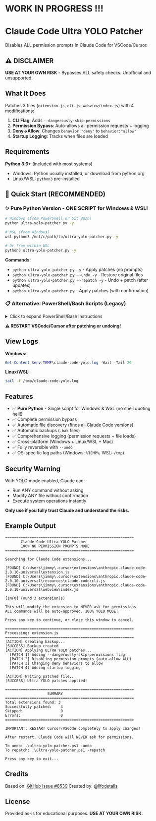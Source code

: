 # WORK IN PROGRESS !!!

# Claude Code Ultra YOLO Patcher

Disables ALL permission prompts in Claude Code for VSCode/Cursor.

## ⚠️ DISCLAIMER

**USE AT YOUR OWN RISK** - Bypasses ALL safety checks. Unofficial and unsupported.

## What It Does

Patches 3 files (`extension.js`, `cli.js`, `webview/index.js`) with 4 modifications:

1. **CLI Flag**: Adds `--dangerously-skip-permissions`
2. **Permission Bypass**: Auto-allows all permission requests + logging
3. **Deny→Allow**: Changes `behavior:"deny"` to `behavior:"allow"`
4. **Startup Logging**: Tracks when files are loaded

## Requirements

**Python 3.6+** (included with most systems)
- Windows: Python usually installed, or download from python.org
- Linux/WSL: `python3` pre-installed

## 🚀 Quick Start (RECOMMENDED)

### ✨ Pure Python Version - ONE SCRIPT for Windows & WSL!

```bash
# Windows (from PowerShell or Git Bash)
python ultra-yolo-patcher.py -y

# WSL (from Windows)
wsl python3 /mnt/c/path/to/ultra-yolo-patcher.py -y

# Or from within WSL
python3 ultra-yolo-patcher.py -y
```

**Commands:**
- `python ultra-yolo-patcher.py -y` - Apply patches (no prompts)
- `python ultra-yolo-patcher.py --undo -y` - Restore original files
- `python ultra-yolo-patcher.py --repatch -y` - Undo + patch (after updates)
- `python ultra-yolo-patcher.py` - Apply patches (with confirmation)

### 📋 Alternative: PowerShell/Bash Scripts (Legacy)

<details>
<summary>Click to expand PowerShell/Bash instructions</summary>

#### Windows (PowerShell)
```powershell
.\ultra-yolo-patcher.ps1           # Apply patches (Windows + WSL if detected)
.\ultra-yolo-patcher.ps1 -undo     # Restore original (Windows + WSL)
.\ultra-yolo-patcher.ps1 -repatch  # Undo + patch (Windows + WSL)
.\ultra-yolo-patcher.ps1 -yes      # Skip confirmations
.\ultra-yolo-patcher.ps1 -skipWsl  # Skip WSL patching (Windows only)
```

#### Linux/WSL (Bash)
```bash
chmod +x ultra-yolo-patcher.sh
./ultra-yolo-patcher.sh           # Apply patches
./ultra-yolo-patcher.sh -undo     # Restore original
./ultra-yolo-patcher.sh -repatch  # Undo + patch
./ultra-yolo-patcher.sh -yes      # Skip confirmations
```

</details>

**⚠️ RESTART VSCode/Cursor after patching or undoing!**

## View Logs

**Windows:**
```powershell
Get-Content $env:TEMP\claude-code-yolo.log -Wait -Tail 20
```

**Linux/WSL:**
```bash
tail -f /tmp/claude-code-yolo.log
```

## Features

- ✅ **Pure Python** - Single script for Windows & WSL (no shell quoting hell!)
- ✅ Complete permission bypass
- ✅ Automatic file discovery (finds all Claude Code versions)
- ✅ Automatic backups (`.bak` files)
- ✅ Comprehensive logging (permission requests + file loads)
- ✅ Cross-platform (Windows + Linux/WSL + Mac)
- ✅ Fully reversible with `--undo`
- ✅ OS-specific log paths (Windows: `%TEMP%`, WSL: `/tmp`)

## Security Warning

With YOLO mode enabled, Claude can:
- Run ANY command without asking
- Modify ANY file without confirmation
- Execute system operations instantly

**Only use if you fully trust Claude and understand the risks.**

## Example Output

```
==========================================================
       Claude Code Ultra YOLO Patcher
       100% NO PERMISSION PROMPTS MODE
==========================================================

Searching for Claude Code extensions...

[FOUND] C:\Users\jimmy\.cursor\extensions\anthropic.claude-code-2.0.10-universal\extension.js
[FOUND] C:\Users\jimmy\.cursor\extensions\anthropic.claude-code-2.0.10-universal\resources\claude-code\cli.js
[FOUND] C:\Users\jimmy\.cursor\extensions\anthropic.claude-code-2.0.10-universal\webview\index.js

[INFO] Found 3 extension(s)

This will modify the extension to NEVER ask for permissions.
ALL commands will be auto-approved. 100% YOLO MODE!

Press any key to continue, or close this window to cancel.

==========================================================
Processing: extension.js
==========================================================
[ACTION] Creating backup...
[SUCCESS] Backup created
[ACTION] Applying ULTRA YOLO patches...
  [PATCH 1] Adding --dangerously-skip-permissions flag
  [PATCH 2] Disabling permission prompts (auto-allow ALL)
  [PATCH 3] Changing deny behaviors to allow
  [PATCH 4] Adding startup logging

[ACTION] Writing patched file...
[SUCCESS] Ultra YOLO patches applied!

==========================================================
                   SUMMARY
==========================================================
Total extensions found: 3
Successfully patched:    3
Skipped:                 0
Errors:                  0
==========================================================

IMPORTANT: RESTART Cursor/VSCode completely to apply changes!

After restart, Claude Code will NEVER ask for permissions.

To undo: .\ultra-yolo-patcher.ps1 -undo
To repatch: .\ultra-yolo-patcher.ps1 -repatch

Press any key to exit...
```

## Credits

Based on: [GitHub Issue #8539](https://github.com/anthropics/claude-code/issues/8539#issuecomment-3389961296)
Created by: [@lifodetails](https://github.com/lifodetails)

## License

Provided as-is for educational purposes. **USE AT YOUR OWN RISK.**
